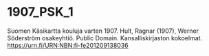 # 1907_PSK_1
Suomen Käsikartta kouluja varten 1907. Hult, Ragnar (1907), Werner Söderström osakeyhtiö. Public Domain. Kansalliskirjaston kokoelmat. https://urn.fi/URN:NBN:fi-fe201209138036 
